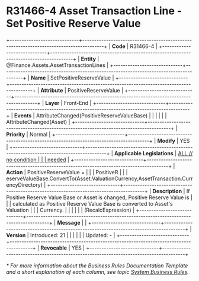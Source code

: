 ﻿---
erp.type: front-end-business-rule
erp.entity: Finance.Assets.AssetTransactionLines
---

# R31466-4 Asset Transaction Line - Set Positive Reserve Value
+-----------------------------+---------------------------------------------------------------------------------------+
| **Code**                    | R31466-4                                                                              |
+-----------------------------+---------------------------------------------------------------------------------------+
| **Entity**                  | @Finance.Assets.AssetTransactionLines                                                 |
+-----------------------------+---------------------------------------------------------------------------------------+
| **Name**                    | SetPositiveReserveValue                                                               |
+-----------------------------+---------------------------------------------------------------------------------------+
| **Attribute**               | PositiveReserveValue                                                                  |
+-----------------------------+---------------------------------------------------------------------------------------+
| **Layer**                   | Front-End                                                                             |
+-----------------------------+---------------------------------------------------------------------------------------+
| **Events**                  | AttributeChanged(PositiveReserveValueBase)                                            |
|                             |                                                                                       |
|                             | AttributeChanged(Asset)                                                               |
+-----------------------------+---------------------------------------------------------------------------------------+
| **Priority**                | Normal                                                                                |
+-----------------------------+---------------------------------------------------------------------------------------+
| **Modify**                  | YES                                                                                   |
+-----------------------------+---------------------------------------------------------------------------------------+
| **Applicable Legislations** | [ALL // no condition                                                                  |
|                             | needed](xref:applicable-legislations)                                                 |
+-----------------------------+---------------------------------------------------------------------------------------+
| **Action**                  | PositiveReserveValue =                                                                |
|                             | PositiveR                                                                             |
|                             | eserveValueBase.ConvertTo(Asset.ValuationCurrency,AssetTransaction.CurrencyDirectory) |
+-----------------------------+---------------------------------------------------------------------------------------+
| **Description**             | If Positive Reserve Value Base or Asset is changed, Positive Reserve Value is         |
|                             | calculated as Positive Reserve Value Base is converted to Asset\'s Valuation          |
|                             | Currency.                                                                             |
|                             |                                                                                       |
|                             | (RecalcExpression)                                                                    |
+-----------------------------+---------------------------------------------------------------------------------------+
| **Message**                 |                                                                                       |
+-----------------------------+---------------------------------------------------------------------------------------+
| **Version**                 | Introduced: 21                                                                        |
|                             |                                                                                       |
|                             | Updated: -                                                                            |
+-----------------------------+---------------------------------------------------------------------------------------+
| **Revocable**               | YES                                                                                   |
+-----------------------------+---------------------------------------------------------------------------------------+

*\* For more information about the Business Rules Documentation Template and a short explanation of each column, see
topic [System Business Rules](../templates/template-description-system-business-rules.md).*
